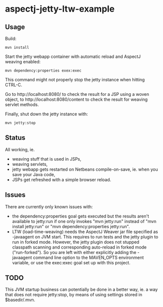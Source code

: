 # aspectj-jetty-ltw-example

## Usage

Build:

```
mvn install
```

Start the jetty webapp container with automatic reload and AspectJ weaving enabled:

```
mvn dependency:properties exex:exec 
```

This command might not properly stop the jetty instance when hitting CTRL-C.

Go to http://localhost:8080/ to check the result for a JSP using a woven object, to http://localhost:8080/content to
check the result for weaving servlet methods.

Finally, shut down the jetty instance with:

```
mvn jetty:stop
```

## Status

All working, ie.

* weaving stuff that is used in JSPs,
* weaving servlets,
* jetty webapp gets restarted on Netbeans compile-on-save, ie. when you save your Java code,
* JSPs get refreshed with a simple browser reload.

## Issues

There are currently only known issues with:

* the dependency:properties goal gets executed but the results aren't available to jetty:run if one only invokes "mvn
jetty:run" instead of "mvn install jetty:run" or "mvn dependency:properties jetty:run".
* LTW (load-time-weaving) needs the AspectJ Weaver jar file specified as -javaagent on JVM start. This requires to run
tests and the jetty plugin to run in forked mode. However, the jetty plugin does not stupped classpath scanning and
corresponding auto-reload in forked mode ("run-forked"). So you are left with either explicitly adding the -javaagent
command line option to the MAVEN_OPTS environment variable, or use the exec:exec goal set up with this project.

## TODO

This JVM startup business can potentially be done in a better way, ie. a way that does not require jetty:stop, by means
of using settings stored in $basedir/.mvn.